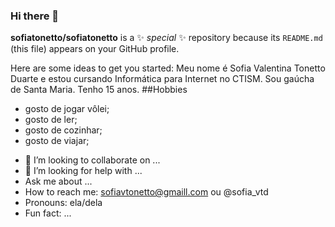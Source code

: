 ### Hi there 👋

**sofiatonetto/sofiatonetto** is a ✨ _special_ ✨ repository because its `README.md` (this file) appears on your GitHub profile.

Here are some ideas to get you started:
Meu nome é Sofia Valentina Tonetto Duarte e estou cursando Informática para Internet no CTISM. Sou gaúcha de Santa Maria. Tenho 15 anos. 
##Hobbies
* gosto de jogar vôlei;
* gosto de ler;
* gosto de cozinhar;
* gosto de viajar; 
- 👯 I’m looking to collaborate on ...
- 🤔 I’m looking for help with ...
-  Ask me about ...
-  How to reach me: sofiavtonetto@gmaill.com ou @sofia_vtd
- Pronouns: ela/dela
- Fun fact: ...

